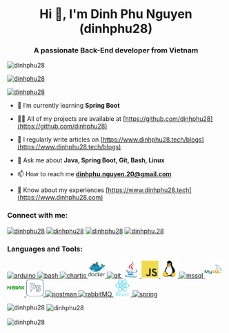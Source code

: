 <h1 align="center">Hi 👋, I'm Dinh Phu Nguyen (dinhphu28)</h1>
<h3 align="center">A passionate Back-End developer from Vietnam</h3>

<p align="left"> <img src="https://komarev.com/ghpvc/?username=dinhphu28&label=Profile%20views&color=0e75b6&style=flat" alt="dinhphu28" /> </p>

<p align="left"> <a href="https://github.com/ryo-ma/github-profile-trophy"><img src="https://github-profile-trophy.vercel.app/?username=dinhphu28" alt="dinhphu28" /></a> </p>

<p align="left"> <a href="https://twitter.com/dinhphu28" target="blank"><img src="https://img.shields.io/twitter/follow/dinhphu28?logo=twitter&style=for-the-badge" alt="dinhphu28" /></a> </p>

- 🌱 I’m currently learning **Spring Boot**

- 👨‍💻 All of my projects are available at [https://github.com/dinhphu28](https://github.com/dinhphu28)

- 📝 I regularly write articles on [https://www.dinhphu28.tech/blogs](https://www.dinhphu28.tech/blogs)

- 💬 Ask me about **Java, Spring Boot, Git, Bash, Linux**

- 📫 How to reach me **dinhphu.nguyen.20@gmail.com**

- 📄 Know about my experiences [https://www.dinhphu28.tech](https://www.dinhphu28.com)

<h3 align="left">Connect with me:</h3>
<p align="left">
<a href="https://dev.to/dinhphu28" target="blank"><img align="center" src="https://raw.githubusercontent.com/rahuldkjain/github-profile-readme-generator/master/src/images/icons/Social/devto.svg" alt="dinhphu28" height="30" width="40" /></a>
<a href="https://twitter.com/dinhphu28" target="blank"><img align="center" src="https://raw.githubusercontent.com/rahuldkjain/github-profile-readme-generator/master/src/images/icons/Social/twitter.svg" alt="dinhphu28" height="30" width="40" /></a>
<a href="https://linkedin.com/in/dinhphu28" target="blank"><img align="center" src="https://raw.githubusercontent.com/rahuldkjain/github-profile-readme-generator/master/src/images/icons/Social/linked-in-alt.svg" alt="dinhphu28" height="30" width="40" /></a>
<a href="https://instagram.com/dinhphu.28" target="blank"><img align="center" src="https://raw.githubusercontent.com/rahuldkjain/github-profile-readme-generator/master/src/images/icons/Social/instagram.svg" alt="dinhphu.28" height="30" width="40" /></a>
</p>


<h3 align="left">Languages and Tools:</h3>
<p align="left"> <a href="https://www.arduino.cc/" target="_blank" rel="noreferrer"> <img src="https://cdn.worldvectorlogo.com/logos/arduino-1.svg" alt="arduino" width="40" height="40"/> </a> <a href="https://www.gnu.org/software/bash/" target="_blank" rel="noreferrer"> <img src="https://www.vectorlogo.zone/logos/gnu_bash/gnu_bash-icon.svg" alt="bash" width="40" height="40"/> </a> <a href="https://www.chartjs.org" target="_blank" rel="noreferrer"> <img src="https://www.chartjs.org/media/logo-title.svg" alt="chartjs" width="40" height="40"/> </a> <a href="https://www.docker.com/" target="_blank" rel="noreferrer"> <img src="https://raw.githubusercontent.com/devicons/devicon/master/icons/docker/docker-original-wordmark.svg" alt="docker" width="40" height="40"/> </a> <a href="https://git-scm.com/" target="_blank" rel="noreferrer"> <img src="https://www.vectorlogo.zone/logos/git-scm/git-scm-icon.svg" alt="git" width="40" height="40"/> </a> <a href="https://www.java.com" target="_blank" rel="noreferrer"> <img src="https://raw.githubusercontent.com/devicons/devicon/master/icons/java/java-original.svg" alt="java" width="40" height="40"/> </a> <a href="https://developer.mozilla.org/en-US/docs/Web/JavaScript" target="_blank" rel="noreferrer"> <img src="https://raw.githubusercontent.com/devicons/devicon/master/icons/javascript/javascript-original.svg" alt="javascript" width="40" height="40"/> </a> <a href="https://www.linux.org/" target="_blank" rel="noreferrer"> <img src="https://raw.githubusercontent.com/devicons/devicon/master/icons/linux/linux-original.svg" alt="linux" width="40" height="40"/> </a> <a href="https://www.microsoft.com/en-us/sql-server" target="_blank" rel="noreferrer"> <img src="https://www.svgrepo.com/show/303229/microsoft-sql-server-logo.svg" alt="mssql" width="40" height="40"/> </a> <a href="https://www.mysql.com/" target="_blank" rel="noreferrer"> <img src="https://raw.githubusercontent.com/devicons/devicon/master/icons/mysql/mysql-original-wordmark.svg" alt="mysql" width="40" height="40"/> </a> <a href="https://www.nginx.com" target="_blank" rel="noreferrer"> <img src="https://raw.githubusercontent.com/devicons/devicon/master/icons/nginx/nginx-original.svg" alt="nginx" width="40" height="40"/> </a> <a href="https://www.photoshop.com/en" target="_blank" rel="noreferrer"> <img src="https://raw.githubusercontent.com/devicons/devicon/master/icons/photoshop/photoshop-line.svg" alt="photoshop" width="40" height="40"/> </a> <a href="https://postman.com" target="_blank" rel="noreferrer"> <img src="https://www.vectorlogo.zone/logos/getpostman/getpostman-icon.svg" alt="postman" width="40" height="40"/> </a> <a href="https://www.rabbitmq.com" target="_blank" rel="noreferrer"> <img src="https://www.vectorlogo.zone/logos/rabbitmq/rabbitmq-icon.svg" alt="rabbitMQ" width="40" height="40"/> </a> <a href="https://reactjs.org/" target="_blank" rel="noreferrer"> <img src="https://raw.githubusercontent.com/devicons/devicon/master/icons/react/react-original-wordmark.svg" alt="react" width="40" height="40"/> </a> <a href="https://spring.io/" target="_blank" rel="noreferrer"> <img src="https://www.vectorlogo.zone/logos/springio/springio-icon.svg" alt="spring" width="40" height="40"/> </a> </p>

<p><img align="left" src="https://github-readme-stats.vercel.app/api/top-langs?username=dinhphu28&show_icons=true&locale=en&layout=compact" alt="dinhphu28" /></p>

<p>&nbsp;<img align="center" src="https://github-readme-stats.vercel.app/api?username=dinhphu28&show_icons=true&locale=en" alt="dinhphu28" /></p>

<p><img align="center" src="https://github-readme-streak-stats.herokuapp.com/?user=dinhphu28&" alt="dinhphu28" /></p>

